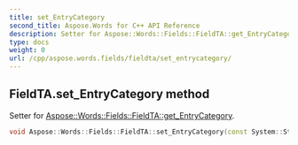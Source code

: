 ```yaml
---
title: set_EntryCategory
second_title: Aspose.Words for C++ API Reference
description: Setter for Aspose::Words::Fields::FieldTA::get_EntryCategory. 
type: docs
weight: 0
url: /cpp/aspose.words.fields/fieldta/set_entrycategory/
---
```

## FieldTA.set_EntryCategory method


Setter for [Aspose::Words::Fields::FieldTA::get_EntryCategory](../get_entrycategory/).

```cpp
void Aspose::Words::Fields::FieldTA::set_EntryCategory(const System::String &value)
```

